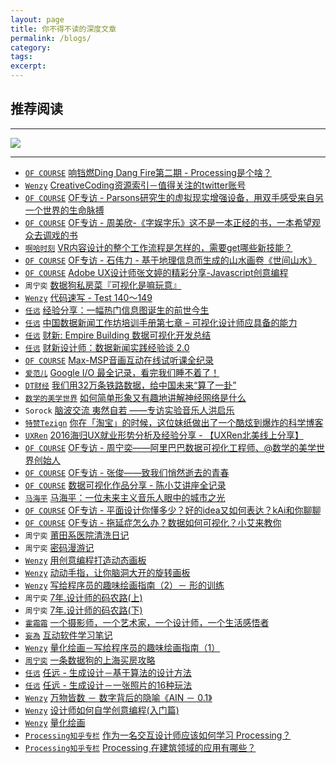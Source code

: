 ```yaml
---
layout: page
title: 你不得不读的深度文章
permalink: /blogs/
category:
tags:
excerpt:
---
```


## 推荐阅读

---

[![](http://img.zcool.cn/community/017fbd55fa42ca6ac7251df8c5add9.jpg@900w_1l_2o)](http://mp.weixin.qq.com/s?__biz=MzA4NTc5MDU5OQ==&mid=224291223&idx=1&sn=4ab8918f98594b6d29af098e690770d4&scene=1&srcid=0501um91rEfv75gA9c7KOrKD#wechat_redirect)

---

* [`OF COURSE`](http://www.ofcourse.io) [响铛燃Ding Dang Fire第二期 - Processing是个啥？](http://mp.weixin.qq.com/s?__biz=MzA4NTc5MDU5OQ==&mid=2665093619&idx=1&sn=7924766222e71840143682aae9240d83&scene=0#wechat_redirect)
* [`Wenzy`](http://weibo.com/wenziyang) [CreativeCoding资源索引－值得关注的twitter账号](http://mp.weixin.qq.com/s?__biz=MzA5OTgyMDk3Mg==&mid=2651224959&idx=1&sn=ebd7597e598db31cb6c8e7f4cb84bd09&scene=0#wechat_redirect)
* [`OF COURSE`](http://www.ofcourse.io) [OF专访 - Parsons研究生的虚拟现实增强设备，用双手感受来自另一个世界的生命脉搏](https://mp.weixin.qq.com/s?__biz=MzA4NTc5MDU5OQ==&mid=2665093356&idx=1&sn=9512a92790f5278bc7c810c56b9bec53&scene=0&key=77421cf58af4a653ff5e2c267470efeb13d72cb740d9d7aa3f141c79315193b25af184e664c450f9e15510b95815d4ac&ascene=7&uin=MjgyOTM3MDA4MA%3D%3D&devicetype=iPhone+OS9.3.2&version=16031610&nettype=WIFI&fontScale=94&pass_ticket=hG%2FdR1hhI7%2B%2FESCVhiXcitfKUu0SMvWdzzxSoie4rPWxktqGmyabIT1UioE6M%2FA1)
* [`OF COURSE`](http://www.ofcourse.io) [OF专访 - 周美欣-《字娱字乐》这不是一本正经的书，一本希望观众去调戏的书](https://mp.weixin.qq.com/s?__biz=MzA4NTc5MDU5OQ==&mid=2665093503&idx=1&sn=a581ff81eb562653b73b4f833b0df023&scene=0&key=77421cf58af4a653cc20117977a6aac528f6487a21ac89bf6e9a10423d4a840b6b59fcab0f324bc7482141d0472e3400&ascene=7&uin=MjgyOTM3MDA4MA%3D%3D&devicetype=iPhone+OS9.3.2&version=16031610&nettype=WIFI&fontScale=94&pass_ticket=hG%2FdR1hhI7%2B%2FESCVhiXcitfKUu0SMvWdzzxSoie4rPWxktqGmyabIT1UioE6M%2FA1)
* [`啊哈时刻`](http://www.zcool.com.cn/u/14471963) [VR内容设计的整个工作流程是怎样的，需要get哪些新技能？](http://mp.weixin.qq.com/s?__biz=MzA4NTUzMTQ2MQ==&mid=2649453505&idx=1&sn=5ef985ada961e4ac8381d073fa31dd71&scene=2&srcid=0604PpFdK2PHIVThThjFuhzX&from=timeline&isappinstalled=0#wechat_redirect)
* [`OF COURSE`](http://www.ofcourse.io) [OF专访 - 石伟力 - 基于地理信息而生成的山水画卷《世间山水》](http://mp.weixin.qq.com/s?__biz=MzA4NTc5MDU5OQ==&mid=2665093191&idx=1&sn=54dac6e4d161cc2759465f5ec2fbe438&scene=0#wechat_redirect)
* [`OF COURSE`](http://www.ofcourse.io) [Adobe UX设计师张文婷的精彩分享-Javascript创意编程](http://mp.weixin.qq.com/s?__biz=MzA4NTc5MDU5OQ==&mid=2665093125&idx=1&sn=a6e6725a90080777a5198f1cfc3620c5&scene=1&srcid=06026NPAa3FEnjBsWvlw3M1G&from=groupmessage&isappinstalled=0#wechat_redirect)
* `周宁奕` [数据狗私房菜『可视化是嘛玩意』](http://mp.weixin.qq.com/s?__biz=MzI2NjI2NDM5Nw==&mid=2247483728&idx=1&sn=bdccf53da98559190467bc2f5b157b13&scene=1&srcid=052971AyroASchSAAhKgDqAl&from=groupmessage&isappinstalled=0#wechat_redirect)
* [`Wenzy`](http://weibo.com/wenziyang) [代码速写 - Test 140～149](http://mp.weixin.qq.com/s?__biz=MzA5OTgyMDk3Mg==&mid=2651224853&idx=1&sn=b81725e51c1df28418021302da277f1f&scene=2&srcid=05275fgN9WpLfEP7Z0ZthGQc&from=timeline&isappinstalled=0#wechat_redirect)
* [`任远`](http://yuanren.cc) [经验分享：一幅热门信息图诞生的前世今生](http://www.uisdc.com/popular-information-map-was-born?from=groupmessage&isappinstalled=0)
* [`任远`](http://yuanren.cc) [中国数据新闻工作坊培训手册第七章 – 可视化设计师应具备的能力](http://djchina.org/2015/09/02/china-data-journalism-training-designer/?from=groupmessage&isappinstalled=0)
* [`任远`](http://yuanren.cc) [财新: Empire Building 数据可视化开发总结](http://djchina.org/2014/06/21/caixin-empirebuilding/?from=groupmessage&isappinstalled=0)
* [`任远`](http://yuanren.cc) [财新设计师：数据新闻实践经验谈 2.0](http://djchina.org/2014/12/26/sharing-caixin-designer_2/?from=groupmessage&isappinstalled=0)
* [`OF COURSE`](http://www.ofcourse.io) [Max-MSP音画互动在线试听课全纪录](http://mp.weixin.qq.com/s?__biz=MzA4NTc5MDU5OQ==&mid=2665093023&idx=1&sn=6e80fb19a6db9abbad2a0e058c2d0f94&scene=0#wechat_redirect)
* [`爱范儿`](http://www.ifanr.com/) [Google I/O 最全记录，看完我们睡不着了！](http://mp.weixin.qq.com/s?__biz=MjgzMTAwODI0MA==&mid=2651843213&idx=1&sn=2b9274ce4279c55f7459a2a6b1ad7789&scene=2&srcid=0519tcYRbxiGoBwQwNsVti7d&from=timeline&isappinstalled=0#wechat_redirect)
* [`DT财经`](http://www.dtcj.com/) [我们用32万条铁路数据，给中国未来“算了一卦”](http://mp.weixin.qq.com/s?__biz=MzA5Mzk5MDM5MA==&mid=2650819659&idx=1&sn=7b51f852496afced5e6f3b7145da53db&scene=2&srcid=0518KeSIfijs0XpEkJwb70qR&from=timeline&isappinstalled=0#wechat_redirect)
* [`数学的美学世界`](http://weibo.com/mathart) [如何简单形象又有趣地讲解神经网络是什么](http://mp.weixin.qq.com/s?__biz=MjM5MzgwMDI4MQ==&mid=2647508301&idx=1&sn=57d7f35d10db483105cd16ec7c87499c&scene=1&srcid=05176yhCFcJKGWo3ZSPMvzBg&from=groupmessage&isappinstalled=0#wechat_redirect)
* `Sorock` [脑波交流 夷然自若 ——专访实验音乐人洪启乐](https://site.douban.com/hongqile/widget/notes/400473/note/65966834/?from=groupmessage&isappinstalled=0)
* [`特赞Tezign`](http://www.tezign.com/) [你在「淘宝」的时候，这位妹纸做出了一个酷炫到爆炸的科学博客](http://mp.weixin.qq.com/s?__biz=MjM5NTMzNzg3NA==&mid=2650600569&idx=1&sn=cd65868183f9aa7c91fa259e126111cb&scene=1&srcid=05093Cg3yVsHqEw2ptd1nBx2&from=groupmessage&isappinstalled=0#wechat_redirect)
* [`UXRen`](http://uxren.cn/) [2016海归UX就业形势分析及经验分享 - 【UXRen北美线上分享】](http://mp.weixin.qq.com/s?__biz=MzIzMTA3OTY3OQ==&mid=2649706065&idx=1&sn=a76b7f3be27e6cb8f4343e15b4366898&scene=2&srcid=0514PRdH2CJ6FrAoQD5CfEuc&from=timeline&isappinstalled=0#wechat_redirect)
* [`OF COURSE`](http://www.ofcourse.io) [OF专访 - 周宁奕——阿里巴巴数据可视化工程师、@数学的美学世界创始人](http://mp.weixin.qq.com/s?__biz=MzA4NTc5MDU5OQ==&mid=400506180&idx=1&sn=1d2af618426e9e740608d44c0d30559b&scene=2&srcid=1021X0gaRkQbHXwt2Imxwcir&from=timeline&isappinstalled=0#wechat_redirect)
* [`OF COURSE`](http://www.ofcourse.io) [OF专访 - 张俊——致我们悄然逝去的青春](http://mp.weixin.qq.com/s?__biz=MzA4NTc5MDU5OQ==&mid=407105803&idx=1&sn=09e0afe4abee9fabadc8a0d6a079af1c&scene=2&srcid=1208mxdxMiAcQ4aNxwX413re&from=timeline&isappinstalled=0#wechat_redirect)
* [`OF COURSE`](http://www.ofcourse.io) [数据可视化作品分享 - 陈小艾讲座全记录](http://mp.weixin.qq.com/s?__biz=MzA4NTc5MDU5OQ==&mid=2665092836&idx=1&sn=1d0c8fce01660a9baae6d9f05d39911e&scene=0#wechat_redirect)
* [`马海平`](https://music.douban.com/musician/128247/) [马海平：一位未来主义音乐人眼中的城市之光](https://m.douban.com/music/review/7891765/?from=groupmessage&isappinstalled=0)
* [`OF COURSE`](http://www.ofcourse.io) [OF专访 - 平面设计你懂多少？好的idea又如何表达？kAi和你聊聊](http://mp.weixin.qq.com/s?__biz=MzA4NTc5MDU5OQ==&mid=219452070&idx=1&sn=fa965004d629d7b17cf8f95cca92e7af&scene=19#wechat_redirect)
* [`OF COURSE`](http://www.ofcourse.io) [OF专访 - 拖延症怎么办？数据如何可视化？小艾来教你](http://mp.weixin.qq.com/s?__biz=MzA4NTc5MDU5OQ==&mid=218485552&idx=1&sn=45bfde6749dcbbb542d4fef7f286d593&scene=1&srcid=0509qru0hXfLRyGPakR2xaIT&from=groupmessage&isappinstalled=0#wechat_redirect)
* `周宁奕` [莆田系医院清洗日记](http://mp.weixin.qq.com/s?__biz=MzI2NjI2NDM5Nw==&mid=2247483711&idx=1&sn=e53b3ebd5321ab8d6144467241ff1a34&scene=0#wechat_redirect)
* `周宁奕` [密码漫游记](http://mp.weixin.qq.com/s?__biz=MzI2NjI2NDM5Nw==&mid=2247483682&idx=1&sn=6d7bb94cfa71770016d7300f54a5ae78&scene=0#wechat_redirect)
* [`Wenzy`](http://weibo.com/wenziyang) [用创意编程打造动态画板](http://mp.weixin.qq.com/s?__biz=MzA5OTgyMDk3Mg==&mid=400693935&idx=1&sn=c35ec4e0d2b1e97308b3b9cc4825f6b3&scene=4#wechat_redirect)
* [`Wenzy`](http://weibo.com/wenziyang) [动动手指，让你脑洞大开的旋转画板](http://mp.weixin.qq.com/s?__biz=MzA5OTgyMDk3Mg==&mid=401521834&idx=1&sn=108708b36e61d1ba574a561f0445fdc2&scene=4#wechat_redirect)
* [`Wenzy`](http://wenzy.zcool.com.cn) [写给程序员的趣味绘画指南（2）－ 形的训练](http://mp.weixin.qq.com/s?__biz=MzA5OTgyMDk3Mg==&mid=402971830&idx=1&sn=634011f4f986467e5ea4f46ed40ea0c4&scene=1&srcid=0501tQGjj2sP3flE7ckEAu7R#wechat_redirect)
* `周宁奕` [7年.设计师的码农路(上)](http://mp.weixin.qq.com/s?__biz=MzI2NjI2NDM5Nw==&mid=2247483673&idx=1&sn=1bc21055b6bb37341f4bca24845c894d&scene=4#wechat_redirect)
* `周宁奕` [7年.设计师的码农路(下)](http://mp.weixin.qq.com/s?__biz=MzI2NjI2NDM5Nw==&mid=2247483675&idx=1&sn=8c11ebf5d20ead1e0a7ba935ad7a937c&scene=0#wechat_redirect)
* [`霍霜霜`](http://shuangshuanghuo.net/) [一个摄影师，一个艺术家，一个设计师，一个生活感悟者](http://mp.weixin.qq.com/s?__biz=MzA4NTc5MDU5OQ==&mid=216500118&idx=1&sn=1dc1c545d881e478f7844fd47a8a5082&scene=7#wechat_redirect)
* [`妄為`](http://weibo.com/ww1way) [互动软件学习笔记](http://learn.travelchinawith.me/)
* [`Wenzy`](http://wenzy.zcool.com.cn) [量化绘画－写给程序员的趣味绘画指南（1）](http://mp.weixin.qq.com/s?__biz=MzA5OTgyMDk3Mg==&mid=400025770&idx=1&sn=1f74796b72043e4aecf94e8c037b0086&scene=1&srcid=0501i8mXz9KK9xX76KphRdIq#wechat_redirect)
* [`周宁奕`](http://mp.weixin.qq.com/profile?src=3×tamp=1462500154&ver=1&signature=UcEWMhWeISQiGpIvonx2sHnKYE6PaiRoxr4zZIuR3sXPtpiX4-EinRIgLz4X-kygn3hKB7UwA2Cocq3sSizvTQ==) [一条数据狗的上海买房攻略](http://mp.weixin.qq.com/s?__biz=MzI2NjI2NDM5Nw==&mid=2247483702&idx=1&sn=77e9a058ce5088d3e41eabb1df8022ed&scene=0#wechat_redirect)
* [`任远`](http://yuanren.cc) [任远 - 生成设计－基于算法的设计方法](http://mp.weixin.qq.com/s?__biz=MzA4NTc5MDU5OQ==&mid=224291223&idx=1&sn=4ab8918f98594b6d29af098e690770d4&scene=1&srcid=0501um91rEfv75gA9c7KOrKD#wechat_redirect)
* [`任远`](http://yuanren.cc) [任远 - 生成设计－一张照片的16种玩法](http://mp.weixin.qq.com/s?__biz=MzA4NTc5MDU5OQ==&mid=224458206&idx=1&sn=785299d1d2c1f2522493d53e946bd29e&scene=1&srcid=0501BWgZhYk6mogeZO8k4wFm#wechat_redirect)
* [`Wenzy`](http://wenzy.zcool.com.cn) [万物皆数 － 数字背后的隐喻《AIN － 0.1》](http://mp.weixin.qq.com/s?__biz=MzA5OTgyMDk3Mg==&mid=402154280&idx=1&sn=fe3de2acb22cbdd230c948e029b331b1&scene=4#wechat_redirect)
* [`Wenzy`](http://wenzy.zcool.com.cn) [设计师如何自学创意编程(入门篇)](http://mp.weixin.qq.com/s?__biz=MzA5OTgyMDk3Mg==&mid=403741032&idx=1&sn=ee44ec6514dd89302110e8f2b331ea5b&scene=1&srcid=0501rrXEG9HebvpLB0W0mZEh#wechat_redirect)
* [`Wenzy`](http://wenzy.zcool.com.cn) [量化绘画](http://mp.weixin.qq.com/s?__biz=MzA5OTgyMDk3Mg==&mid=208493482&idx=1&sn=d370378e4fde11d6ee3c776354fa6bb5&scene=1&srcid=0501u5uDmoQS3K3lp376rLfF#wechat_redirect)
* [`Processing知乎专栏`](https://www.zhihu.com/topic/19605971/top-answers) [作为一名交互设计师应该如何学习 Processing？](https://www.zhihu.com/question/22017067)
* [`Processing知乎专栏`](https://www.zhihu.com/topic/19605971/top-answers) [Processing 在建筑领域的应用有哪些？](https://www.zhihu.com/question/23169766)
